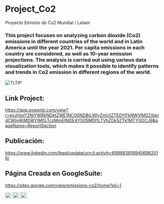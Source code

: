 # Project_Co2
Proyecto Emisión de Co2 Mundial / Latam

### This project focuses on analyzing carbon dioxide (Co2) emissions in different countries of the world and in Latin America until the year 2021. Per capita emissions in each country are considered, as well as 10-year emission projections. The analysis is carried out using various data visualization tools, which makes it possible to identify patterns and trends in Co2 emission in different regions of the world.

![TLTIP](https://user-images.githubusercontent.com/107339963/217094104-a1d0182f-b4b7-4242-b5f9-9dda27c1567d.gif) 

## Link Project:

https://app.powerbi.com/view?r=eyJrIjoiY2NjYWRkNDktZWE1NC00NDBjLWIyZmUtZTE0YjFkNWVlM2ZiIiwidCI6ImRiMDRlYjM0LTczMmEtNDE4YS05MDI1LTVhZDk5ZTk1MTY0OCJ9&pageName=ReportSection

## Publicación: 

https://www.linkedin.com/feed/update/urn:li:activity:6999938189456982016/

## Página Creada en GoogleSuite: 

https://sites.google.com/view/emissions-co2/home?pli=1




<a href="https://www.instagram.com/angelocastilloperz/">
  <img align="left" alt="Abhishek's Instagram" width="22px" src="https://raw.githubusercontent.com/hussainweb/hussainweb/main/icons/instagram.png" />
</a>
<a href="https://twitter.com/AngeloCasell">
  <img align="left" alt="Abhishek Naidu | Twitter" width="22px" src="https://raw.githubusercontent.com/peterthehan/peterthehan/master/assets/twitter.svg" />
</a>
<a href="https://www.linkedin.com/in/castilloperz/">
  <img align="left" alt="Abhishek's LinkedIN" width="22px" src="https://raw.githubusercontent.com/peterthehan/peterthehan/master/assets/linkedin.svg" />
</a>
